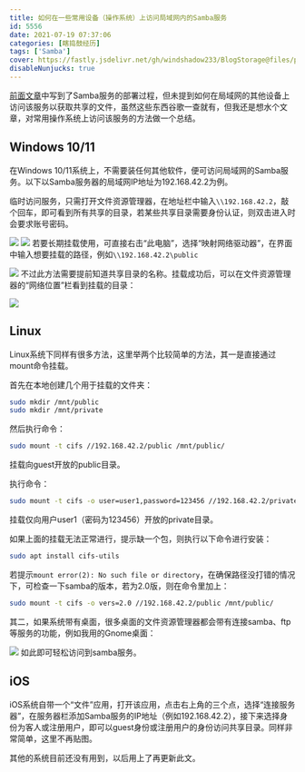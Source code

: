 ```yaml
---
title: 如何在一些常用设备（操作系统）上访问局域网内的Samba服务
id: 5556
date: 2021-07-19 07:37:06
categories: [瞎捣鼓经历]
tags: ['Samba']
cover: https://fastly.jsdelivr.net/gh/windshadow233/BlogStorage@files/png/e540de06f14845c637edea215eb1e5cc.png
disableNunjucks: true
---
```


[前面文章](/blog/5547/)中写到了Samba服务的部署过程，但未提到如何在局域网的其他设备上访问该服务以获取共享的文件，虽然这些东西谷歌一查就有，但我还是想水个文章，对常用操作系统上访问该服务的方法做一个总结。

## Windows 10/11


在Windows 10/11系统上，不需要装任何其他软件，便可访问局域网的Samba服务。以下以Samba服务器的局域网IP地址为192.168.42.2为例。


临时访问服务，只需打开文件资源管理器，在地址栏中输入`\\192.168.42.2`，敲个回车，即可看到所有共享的目录，若某些共享目录需要身份认证，则双击进入时会要求账号密码。


![](https://fastly.jsdelivr.net/gh/windshadow233/BlogStorage@files/png/05cbc267343d1ce9f9a6d612d780a049.png)
![](https://fastly.jsdelivr.net/gh/windshadow233/BlogStorage@files/png/e540de06f14845c637edea215eb1e5cc.png)
若要长期挂载使用，可直接右击“此电脑”，选择“映射网络驱动器”，在界面中输入想要挂载的路径，例如`\\192.168.42.2\public`


![](https://fastly.jsdelivr.net/gh/windshadow233/BlogStorage@files/png/4ff7c8cac0a1c19d471e963f47adfac6.png)
不过此方法需要提前知道共享目录的名称。挂载成功后，可以在文件资源管理器的“网络位置”栏看到挂载的目录：


![](https://fastly.jsdelivr.net/gh/windshadow233/BlogStorage@files/png/db23b5c8b9baf835b71b1c1118334d9b.png)
## Linux


Linux系统下同样有很多方法，这里举两个比较简单的方法，其一是直接通过mount命令挂载。


首先在本地创建几个用于挂载的文件夹：

```bash
sudo mkdir /mnt/public
sudo mkdir /mnt/private
```

然后执行命令：

```bash
sudo mount -t cifs //192.168.42.2/public /mnt/public/
```

挂载向guest开放的public目录。


执行命令：

```bash
sudo mount -t cifs -o user=user1,password=123456 //192.168.42.2/private /mnt/private/
```

挂载仅向用户user1（密码为123456）开放的private目录。


如果上面的挂载无法正常进行，提示缺一个包，则执行以下命令进行安装：

```bash
sudo apt install cifs-utils
```

若提示`mount error(2): No such file or directory`，在确保路径没打错的情况下，可检查一下samba的版本，若为2.0版，则在命令里加上：

```bash
sudo mount -t cifs -o vers=2.0 //192.168.42.2/public /mnt/public/
```

其二，如果系统带有桌面，很多桌面的文件资源管理器都会带有连接samba、ftp等服务的功能，例如我用的Gnome桌面：


![](https://fastly.jsdelivr.net/gh/windshadow233/BlogStorage@files/png/6a1edeb8535e895b6b805ef4cd1c0a3b.png)
如此即可轻松访问到samba服务。


## iOS


iOS系统自带一个“文件”应用，打开该应用，点击右上角的三个点，选择“连接服务器”，在服务器栏添加Samba服务的IP地址（例如192.168.42.2），接下来选择身份为客人或注册用户，即可以guest身份或注册用户的身份访问共享目录。同样非常简单，这里不再贴图。


其他的系统目前还没有用到，以后用上了再更新此文。
